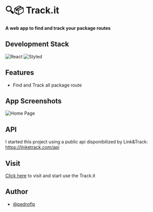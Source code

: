 
# 🔍📦 Track.it

**A web app to find and track your package routes**

## Development Stack

![React](https://img.shields.io/static/v1?label=FRONT&message=ReactJS&color=61DAFB&style=for-the-badge&logo=react)
![Styled](https://img.shields.io/static/v1?label=FRONT&message=styled-components&color=ea76c4&style=for-the-badge&logo=styled-components)


## Features

- Find and Track all package route

## App Screenshots

![Home Page](https://i.imgur.com/P7Z9mdY.png)

## API

I started this project using a public api disponibilized by Link&Track:
https://linketrack.com/api

## Visit

[Click here](https://trackerit.vercel.app/) to visit and start use the Track.it

## Author

- [@pedroflp](https://pedroflp.me)

  
